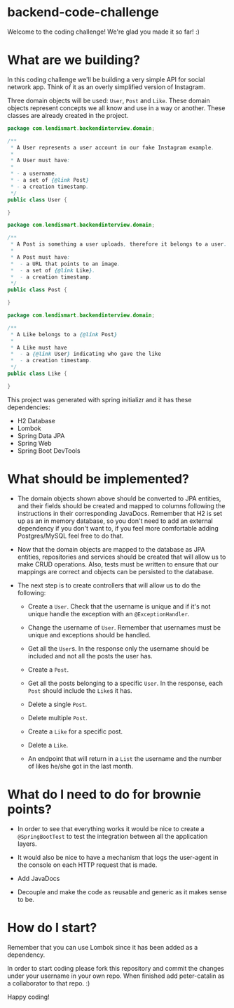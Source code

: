 # backend-code-challenge

Welcome to the coding challenge! We're glad you made it so far! :)

# What are we building?

In this coding challenge we'll be building a very simple API for social network app. Think
of it as an overly simplified version of Instagram.

Three domain objects will be used: `User`, `Post` and `Like`. These domain objects represent
concepts we all know and use in a way or another. These classes are already created in the project.

```java
package com.lendismart.backendinterview.domain;

/**
 * A User represents a user account in our fake Instagram example.
 *
 * A User must have:
 *
 * - a username.
 * - a set of {@link Post}
 * - a creation timestamp.
 */
public class User {

}
```

```java
package com.lendismart.backendinterview.domain;

/**
 * A Post is something a user uploads, therefore it belongs to a user.
 *
 * A Post must have:
 *  - a URL that points to an image.
 *  - a set of {@link Like}.
 *  - a creation timestamp.
 */
public class Post {

}
```

```java
package com.lendismart.backendinterview.domain;

/**
 * A Like belongs to a {@link Post}
 *
 * A Like must have
 *  - a {@link User} indicating who gave the like
 *  - a creation timestamp.
 */
public class Like {

}
```

This project was generated with spring initializr and it has these dependencies:

- H2 Database
- Lombok
- Spring Data JPA
- Spring Web
- Spring Boot DevTools

# What should be implemented?

- The domain objects shown above should be converted to JPA entities, and their fields should be created and
  mapped to columns following the instructions in their corresponding JavaDocs. Remember that H2 is set up 
  as an in memory database, so you don't need to add an external dependency if you don't want to, if you feel
  more comfortable adding Postgres/MySQL feel free to do that.
  
- Now that the domain objects are mapped to the database as JPA entities, repositories and services should be 
  created that will allow us to make CRUD operations. Also, tests must be written to ensure that our mappings 
  are correct and objects can be persisted to the database.
  
- The next step is to create controllers that will allow us to do the following:
  
    - Create a `User`. Check that the username is unique and if it's not unique handle the exception with an `@ExceptionHandler`.
  
    - Change the username of `User`. Remember that usernames must be unique and exceptions should be handled.

    - Get all the `User`s. In the response only the username should be included and not all the posts the user has.
      
    - Create a `Post`.

    - Get all the posts belonging to a specific `User`. In the response, each `Post` should include the `Like`s it has.
  
    - Delete a single `Post`.
  
    - Delete multiple `Post`.

    - Create a `Like` for a specific post.
  
    - Delete a `Like`.
  
    - An endpoint that will return in a `List` the username and the number of likes he/she got in the last month.
  
# What do I need to do for brownie points?
  
- In order to see that everything works it would be nice to create a `@SpringBootTest` to test the integration between all 
  the application layers.
  
- It would also be nice to have a mechanism that logs the user-agent in the console on each HTTP request that is made.

- Add JavaDocs

- Decouple and make the code as reusable and generic as it makes sense to be.

# How do I start?

Remember that you can use Lombok since it has been added as a dependency.

In order to start coding please fork this repository and commit the changes under your username in your own repo. When finished
add peter-catalin as a collaborator to that repo. :)

Happy coding!
